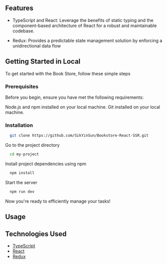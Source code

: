 <!-- ## Live Demo

Check out the live demo of the Book Store on Netlify: [Book Store](https://exquisite-chaja-b72f58.netlify.app/) -->

## Features

- TypeScript and React: Leverage the benefits of static typing and the component-based architecture of React for a robust and maintainable codebase.

- Redux: Provides a predictable state management solution by enforcing a unidirectional data flow


## Getting Started in Local

To get started with the Book Store, follow these simple steps

### Prerequisites

Before you begin, ensure you have met the following requirements:

Node.js and npm installed on your local machine.
Git installed on your local machine.

### Installation

```bash
  git clone https://github.com/SikYinSun/Bookstore-React-SSR.git
```

Go to the project directory

```bash
  cd my-project
```

Install project dependencies using npm

```bash
  npm install
```

Start the server

```bash
  npm run dev
```

Now you're ready to efficiently manage your tasks!

## Usage


## Technologies Used

- [TypeScript](https://www.typescriptlang.org/)
- [React](https://react.dev/)
- [Redux](https://redux.js.org/)